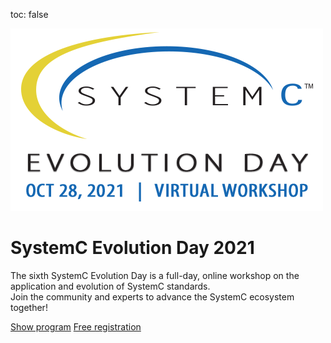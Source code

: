 toc: false

<div class="hero">
  <div class="container col-xxl-8 px-4 py-5">
    <div class="row flex-lg-row-reverse align-items-center g-5 py-5">
      <div class="col-10 col-sm-8 col-lg-6">
        <a href="/events/sced2021/"><img src="/images/sced2021.png" class="d-block mx-lg-auto img-fluid" loading="lazy"></a>
      </div>
      <div class="col-lg-6">
        <h1 class="display-5 fw-bold lh-1 mb-3">SystemC Evolution Day 2021</h1>
        <p class="lead">The sixth SystemC Evolution Day is a full-day, online workshop on the application and evolution of SystemC standards.<br>
        Join the community and experts to advance the SystemC ecosystem together!</p>
        <a href="/events/sced2021/" class="btn btn-primary btn-lg">Show program</a>
        <a href="https://dvcon-europe.org/registration/" class="btn btn-secondary btn-lg">Free registration</a>
      </div>
    </div>
  </div>
</div>


</div>



